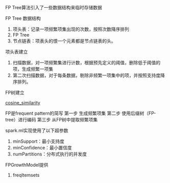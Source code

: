 FP Tree算法引入了一些数据结构来临时存储数据

FP Tree 数据结构

1. 项头表：记录一项频繁项集出现的次数，按照次数降序排列
2. FP Tree
3. 节点链表：项表头的恨一个元素都是节点链表的头。


项头表建立

1. 扫描数据，对一项频繁集进行计数，根据预先定义的阈值，删除低于阈值的项，生成频繁一项集
2. 第二次扫描数据，对于每条数据，剔除非频繁一项集中的项，并按照支持度降序排列。

FP树建立


[cosine_similarity](https://zh.wikipedia.org/wiki/%E4%BD%99%E5%BC%A6%E7%9B%B8%E4%BC%BC%E6%80%A7)


FP是frequent pattern的简写
第一步 生成频繁项集
第二步 使用后缀树（FP-tree）进行编码
第三步 从FP树中提取频繁项集


spark.ml实现使用了以下超参数

1. minSupport：最小支持度
2. minConfidence：最小置信度
3. numPartitions：分布式执行的并发度


FPGrowthModel提供
1. freqItemsets